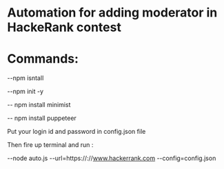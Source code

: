 # Automation for adding moderator in HackeRank contest 

# Commands:

 --npm isntall

 --npm init -y

-- npm install minimist

-- npm install puppeteer

 Put your login id and password in config.json file

 Then fire up terminal and run :

--node auto.js --url=https://://www.hackerrank.com --config=config.json
